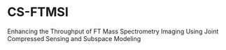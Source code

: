 # CS-FTMSI
Enhancing the Throughput of FT Mass Spectrometry Imaging Using Joint Compressed Sensing and Subspace Modeling
